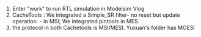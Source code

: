 1. Enter "work" to run RTL simulation in Modelsim Vlog
2. CacheTools : We integrated a Simple_SR filter- no reset but update operation. - in MSI; We integrated pintools in MES.
3. the protocol in both Cachetools is MSI/MESI. Yuxuan's folder has MOESI 
